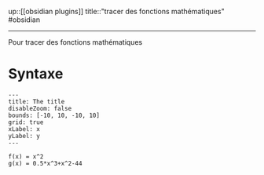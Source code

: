 up::[[obsidian plugins]]
title::"tracer des fonctions mathématiques"
#obsidian

----
Pour tracer des fonctions mathématiques


# Syntaxe
```functionplot
---
title: The title
disableZoom: false
bounds: [-10, 10, -10, 10]
grid: true
xLabel: x
yLabel: y
---

f(x) = x^2
g(x) = 0.5*x^3+x^2-44
```




